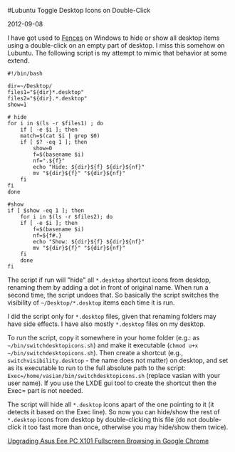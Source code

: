 #Lubuntu Toggle Desktop Icons on Double-Click

2012-09-08

<!--- tags: linux -->

I have got used to [Fences](http://www.stardock.com/products/fences/) on Windows to hide or show all desktop items using a double-click on an empty part of desktop. I miss this somehow on Lubuntu. The following script is my attempt to mimic that behavior at some extend.

```
#!/bin/bash

dir=~/Desktop/
files1="${dir}*.desktop"
files2="${dir}.*.desktop"
show=1

# hide
for i in $(ls -r $files1) ; do 
	if [ -e $i ]; then
	match=$(cat $i | grep $0)
	if [ $? -eq 1 ]; then
		show=0
		f=$(basename $i)
		nf=".${f}" 
		echo "Hide: ${dir}${f} ${dir}${nf}"
		mv "${dir}${f}" "${dir}${nf}"
	fi
fi
done

#show
if [ $show -eq 1 ]; then
	for i in $(ls -r $files2); do
	if [ -e $i ]; then
		f=$(basename $i)
		nf=${f#.}
		echo "Show: ${dir}${f} ${dir}${nf}"
		mv "${dir}${f}" "${dir}${nf}"
	fi
	done
fi
```

The script if run will "hide" all `*.desktop` shortcut icons from desktop, renaming them by adding a dot in front of original name. When run a second time, the script undoes that. So basically the script switches the visibility of `~/Desktop/*.desktop` items each time it is run.

I did the script only for `*.desktop` files, given that renaming folders may have side effects. I have also mostly `*.desktop` files on my desktop.

To run the script, copy it somewhere in your home folder (e.g.: as `~/bin/switchdesktopicons.sh`) and make it executable (`chmod u+x ~/bin/switchdesktopicons.sh`). Then create a shortcut (e.g., `switchvisibility.desktop` - the name does not matter) on desktop, and set as its executable to run to the full absolute path to the script: `Exec=/home/vasian/bin/switchdesktopicons.sh` (replace vasian with your user name). If you use the LXDE gui tool to create the shortcut then the Exec= part is not needed.

The script will hide all `*.desktop` icons apart of the one pointing to it (it detects it based on the Exec line). So now you can hide/show the rest of `*.desktop` icons from desktop by double-clicking this file (do not double-click it too fast more than once, otherwise you may hide/show them twice).


<ins class='nfooter'><a id='fprev' href='#blog/2012/2012-09-29-Upgrading-Asus-Eee-PC-X101.md'>Upgrading Asus Eee PC X101</a> <a id='fnext' href='#blog/2012/2012-09-02-Fullscreen-Browsing-in-Google-Chrome.md'>Fullscreen Browsing in Google Chrome</a></ins>
